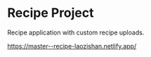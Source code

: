 # Recipe Project

Recipe application with custom recipe uploads.

https://master--recipe-laozishan.netlify.app/
